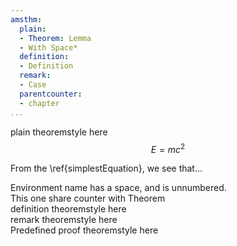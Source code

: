 ```yaml
---
amsthm:
  plain:
  - Theorem: Lemma
  - With Space*
  definition:
  - Definition
  remark:
  - Case
  parentcounter:
  - chapter
...
```


<div class="Theorem" info="within parenthesis">
plain theoremstyle here
</div>

<div class="Theorem" id="simplestEquation"}
Label and reference:

$$E=mc^2$$
</div>

From the \ref{simplestEquation}, we see that...

<div class="With Space" info="within parenthesis">
Environment name has a space, and is unnumbered.
</div>

<div class="Lemma" info="within parenthesis">
This one share counter with Theorem
</div>

<div class="Definition" info="within parenthesis">
definition theoremstyle here
</div>

<div class="Case" info="within parenthesis">
remark theoremstyle here
</div>

<div class="proof" info="Proof of the Main Theorem">
Predefined proof theoremstyle here
</div>
